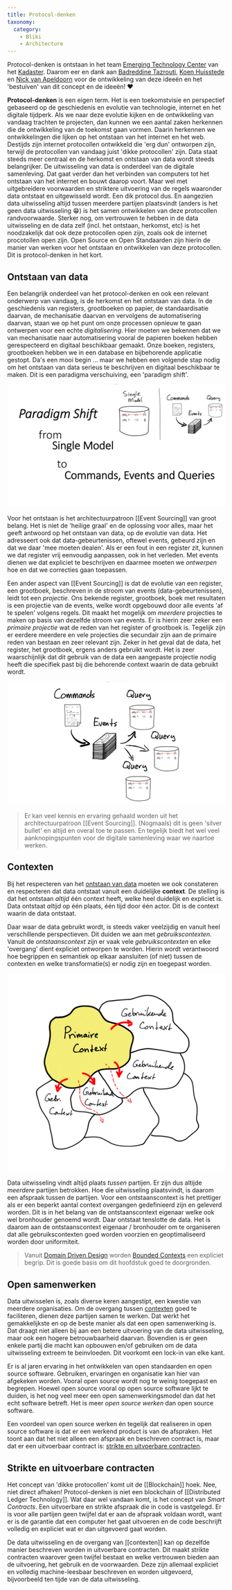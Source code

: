```yaml
---
title: Protocol-denken
taxonomy:
  category:
    - Bliki
    - Architecture
---
```

Protocol-denken is ontstaan in het team <a
href="https://www.kadaster.nl/zakelijk/over-ons/innovatie" target="_blank">Emerging Technology
Center</a> van het <a href="https://kadaster.nl" target="_blank">Kadaster</a>. Daarom eer en dank
aan <a href="https://www.linkedin.com/in/btazrouti/" target="_blank">Badreddine Tazrouti</a>, <a
href="https://www.linkedin.com/in/koenhuisstede/" target="_blank">Koen Huisstede</a> en <a
href="https://www.linkedin.com/in/nickvapeldoorn/" target="_blank">Nick van Apeldoorn</a> voor de
ontwikkeling van deze ideeën en het 'bestuiven' van dit concept en de ideeën! :heart:

**Protocol-denken** is een eigen term. Het is een toekomstvisie en perspectief gebaseerd op de
geschiedenis en evolutie van technologie, internet en het digitale tijdperk. Als we naar deze
evolutie kijken en de ontwikkeling van vandaag trachten te projecten, dan kunnen we een aantal zaken
herkennen die de ontwikkeling van de toekomst gaan vormen. Daarin herkennen we ontwikkelingen die
lijken op het ontstaan van het internet en het web. Destijds zijn internet protocollen ontwikkeld
die 'erg dun' ontworpen zijn, terwijl de protocollen van vandaag juist 'dikke protocollen' zijn.
Data staat steeds meer centraal en de herkomst en ontstaan van data wordt steeds belangrijker. De
uitwisseling van data is onderdeel van de digitale samenleving. Dat gaat verder dan het verbinden
van computers tot het ontstaan van het internet en bouwt daarop voort. Maar wel met uitgebreidere
voorwaarden en striktere uitvoering van de regels waaronder data ontstaat en uitgewisseld wordt. Een
dik protocol dus. En aangezien data uitwisseling altijd tussen meerdere partijen plaatsvindt (anders
is het geen data uitwisseling :grin:) is het samen ontwikkelen van deze protocollen randvoorwaarde.
Sterker nog, om vertrouwen te hebben in de data uitwisseling en de data zelf (incl. het ontstaan,
herkomst, etc) is het noodzakelijk dat ook deze protocollen open zijn, zoals ook de internet
procotollen open zijn. Open Source en Open Standaarden zijn hierin de manier van werken voor het
ontstaan en ontwikkelen van deze protocollen. Dit is protocol-denken in het kort.

## Ontstaan van data

Een belangrijk onderdeel van het protocol-denken en ook een relevant onderwerp van vandaag, is de
herkomst en het ontstaan van data. In de geschiedenis van registers, grootboeken op papier, de
standaardisatie daarvan, de mechanisatie daarvan en vervolgens de automatisering daarvan, staan we
op het punt om onze processen opnieuw te gaan ontwerpen voor een echte _digitalisering_. Hier moeten
we bekennen dat we van mechanisatie naar automatisering vooral de papieren boeken hebben
gerespecteerd en digitaal beschikbaar gemaakt. Onze boeken, registers, grootboeken hebben we in een
database en bijbehorende applicatie gestopt. Da's een mooi begin ... maar we hebben een volgende
stap nodig om het ontstaan van data serieus te beschrijven en digitaal beschikbaar te maken. Dit is
een paradigma verschuiving, een 'paradigm shift'.

![From Single Model to Commands, Events and Queries](/_images/event-sourcing-paradigm-shift.png)

Voor het ontstaan is het architectuurpatroon [[Event Sourcing]] van groot belang. Het is niet de
'heilige graal' en de oplossing voor alles, maar het geeft antwoord op het ontstaan van data, op de
evolutie van data. Het adresseert ook dat data-gebeurtenissen, oftewel events, gebeurd zijn en dat
we daar 'mee moeten dealen'. Als er een fout in een register zit, kunnen we dat register vrij
eenvoudig aanpassen, ook in het verleden. Met events dienen we dat expliciet te beschrijven en
daarmee moeten we _ontwerpen_ hoe en dat we correcties gaan toepassen.

Een ander aspect van [[Event Sourcing]] is dat de evolutie van een register, een grootboek,
beschreven in de stroom van events (data-gebeurtenissen), leidt tot een _projectie_. Ons bekende
register, grootboek, boek met resultaten is een projectie van de events, welke wordt opgebouwd door
alle events 'af te spelen' volgens regels. Dit maakt het mogelijk om _meerdere_ projecties te maken
op basis van dezelfde stroom van events. Er is hierin zeer zeker een _primaire projectie_ wat de
reden van het register of grootboek is. Tegelijk zijn er eerdere meerdere en vele projecties die
secundair zijn aan de primaire reden van bestaan en zeer relevant zijn. Zeker in het geval dat de
data, het register, het grootboek, ergens anders gebruikt wordt. Het is zeer waarschijnlijk dat dit
gebruik van de data een aangepaste projectie nodig heeft die specifiek past bij die behorende
context waarin de data gebruikt wordt.

![Multiple projections](/_images/event-sourcing-multiple-projections.png)

> Er kan veel kennis en ervaring gehaald worden uit het architectuurpatroon [[Event Sourcing]].
> (Nogmaals) dit is geen 'silver bullet' en altijd en overal toe te passen. En tegelijk biedt het
> wel veel aanknopingspunten voor de digitale samenleving waar we naartoe werken.

## Contexten

Bij het respecteren van het [ontstaan van data](#ontstaan-van-data) moeten we ook constateren en
respecteren dat data ontstaat vanuit een duidelijke **context**. De stelling is dat het ontstaan
_altijd_ één context heeft, welke heel duidelijk en expliciet is. Data ontstaat _altijd_ op één
plaats, één tijd door één actor. Dit is de context waarin de data ontstaat.

Daar waar de data gebruikt wordt, is steeds vaker veelzijdig en vanuit heel verschillende
perspectieven. Dit duiden we aan met _gebruikscontexten_. Vanuit de _ontstaanscontext_ zijn er vaak
vele _gebruikscontexten_ en elke 'overgang' dient expliciet ontworpen te worden. Hierin wordt
verantwoord hoe begrippen en semantiek op elkaar aansluiten (of niet) tussen de contexten en welke
transformatie(s) er nodig zijn en toegepast worden.

![Bounded Contextx](/_images/ddd-bounded-contexts.png)

Data uitwisseling vindt altijd plaats _tussen_ partijen. Er zijn dus altijde _meerdere_ partijen
betrokken. Hoe die uitwisseling plaatsvindt, is daarom een afspraak tussen de partijen. Voor een
ontstaanscontext is het prettiger als er een beperkt aantal context overgangen gedefinieerd zijn en
geleverd worden. Dit is in het belang van de ontstaanscontext eigenaar welke ook wel bronhouder
genoemd wordt. Daar ontstaat tenslotte de data. Het is daarom aan de ontstaanscontext eigenaar /
bronhouder om te organiseren dat alle gebruikscontexten goed worden voorzien en geoptimaliseerd
worden door uniformiteit.

> Vanuit [Domain Driven Design](https://martinfowler.com/bliki/DomainDrivenDesign.html) worden
> [Bounded Contexts](https://martinfowler.com/bliki/BoundedContext.html) een expliciet begrip. Dit
> is goede basis om dit hoofdstuk goed te doorgronden.

## Open samenwerken

Data uitwisselen is, zoals diverse keren aangestipt, een kwestie van meerdere organisaties. Om de
overgang tussen [contexten](#contexten) goed te faciliteren, dienen deze partijen samen te werken.
Dat werkt het gemakkelijkste en op de beste manier als dat een open samenwerking is. Dat draagt niet
alleen bij aan een betere uitvoering van de data uitwisseling, maar ook een hogere betrouwbaarheid
daarvan. Bovendien is er geen enkele partij die macht kan opbouwen en/of gebruiken om de data
uitwisseling extreem te beinvloeden. Dit voorkomt een lock-in van elke kant.

Er is al jaren ervaring in het ontwikkelen van open standaarden en open source software. Gebruiken,
ervaringen en organisatie kan hier van afgekeken worden. Vooral open source wordt nog te weinig
toegepast en begrepen. Hoewel open source vooral op open source software lijkt te duiden, is het nog
veel meer een open samenwerkingsmodel dan dat het echt software betreft. Het is meer _open source
werken_ dan open source software.

Een voordeel van open source werken én tegelijk dat realiseren in open source software is dat er een
werkend product is van de afspraken. Het toont aan dat het niet alleen een afspraak en beschreven
contract is, maar dat er een uitvoerbaar contract is: [strikte en uitvoerbare
contracten](#strikte-en-uitvoerbare-contracten).

## Strikte en uitvoerbare contracten

Het concept van 'dikke protocollen' komt uit de [[Blockchain]] hoek. Nee, niet direct afhaken!
Protocol-denken is niet een blockchain of [[Distributed Ledger Technology]]. Wat daar wel vandaan
komt, is het concept van _Smart Contracts_. Een uitvoerbare en strikte afspraak die in code is
vastgelegd. Er is voor alle partijen geen twijfel dat er aan de afspraak voldaan wordt, want er is
de garantie dat een computer het gaat uitvoeren en de code beschrijft volledig en expliciet wat er
dan uitgevoerd gaat worden.

De data uitwisseling en de overgang van [[contexten]] kan op dezelfde manier beschreven worden in
uitvoerbare contracten. Dit maakt strikte contracten waarover geen twijfel bestaat en welke
vertrouwen bieden aan de uitvoering, het gebruik en de voorwaarden. Deze zijn allemaal expliciet en
volledig machine-leesbaar beschreven en worden uitgevoerd, bijvoorbeeld ten tijde van de data
uitwisseling.
